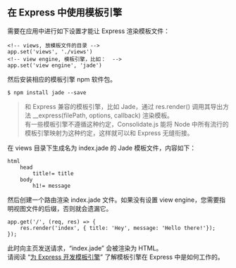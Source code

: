 ## 在 Express 中使用模板引擎
需要在应用中进行如下设置才能让 Express 渲染模板文件：

    <!-- views, 放模板文件的目录 -->
    app.set('views', './views')
    <!-- view engine, 模板引擎，比如：  -->
    app.set('view engine', 'jade')

然后安装相应的模板引擎 npm 软件包。

    $ npm install jade --save

> 和 Express 兼容的模板引擎，比如 Jade，通过 res.render() 调用其导出方法 __express(filePath, options, callback) 渲染模板。  
  有一些模板引擎不遵循这种约定，Consolidate.js 能将 Node 中所有流行的模板引擎映射为这种约定，这样就可以和 Express 无缝衔接。

在 views 目录下生成名为 index.jade 的 Jade 模板文件，内容如下：

    html
        head
            title!= title
        body
            h1!= message

然后创建一个路由渲染 index.jade 文件。如果没有设置 view engine，您需要指明视图文件的后缀，否则就会遗漏它。

    app.get('/', (req, res) => {
        res.render('index', { title: 'Hey', message: 'Hello there!'});
    });

此时向主页发送请求，“index.jade” 会被渲染为 HTML。  
请阅读 “[为 Express 开发模板引擎](http://www.expressjs.com.cn/advanced/developing-template-engines.html)” 了解模板引擎在 Express 中是如何工作的。
